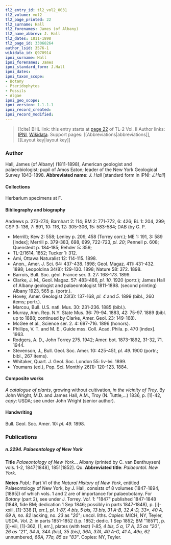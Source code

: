 ```yaml
---
tl2_entry_id: tl2_vol2_0031
tl2_volume: vol2
tl2_page_printed: 22
tl2_surname: Hall
tl2_forenames: James (of Albany)
tl2_name_abbrev: J. Hall
tl2_dates: 1811-1898
tl2_page_id: 33068264
author_lsid: 3576-1
wikidata_id: Q970914
ipni_surname: Hall
ipni_forenames: James
ipni_standard_form: J.Hall
ipni_dates: 
ipni_taxon_scope: 
- Botany
- Pteridophytes
- Fossils
- Algae
ipni_geo_scope: 
ipni_version: 1.1.1.1
ipni_record_created: 
ipni_record_modified:
---
```


> [!cite] BHL link: this entry starts at [page 22](https://www.biodiversitylibrary.org/page/33068264) of TL-2 Vol. II
> Author links: [IPNI](https://www.ipni.org/a/3576-1), [Wikidata](https://www.wikidata.org/wiki/Q970914). Support pages: [[Abbreviations|abbreviations]], [[Layout key|layout key]]

### Author

Hall, James (of Albany) (1811-1898), American geologist and palaeobiologist; pupil of Amos Eaton; leader of the New York Geological Survey 1843-1898. 
**Abbreviated name**: *J. Hall* \[standard form in IPNI: *J.Hall*\]

#### Collections

Herbarium specimens at F.

#### Bibliography and biography

Andrews p. 273-274; Barnhart 2: 114; BM 2: 771-772, 6: 426; BL 1: 204, 299; CSP 3: 136, 7: 891, 10: 116, 12: 305-306, 15: 583-584; DAB (by G. P.
- Merrill); Kew 2: 558; Lenley p. 209, 458 (Torrey corr.); ME 1: 191, 3: 589 \[index\]; Merrill p. 379-383, 698, 699, 722-723, *pl. 20*; Pennell p. 608; Quenstedt p. 184-185; Rehder 5: 359;
- TL-2/1614, 1852; Tucker 1: 312.
- Ami, Ottawa Naturalist 12: 114-115. 1898.
- Anon., Amer. J. Sci. 64: 437-438. 1898; Geol. Magaz. 411: 431-432. 1898; Leopoldina 34(8): 129-130. 1898; Nature 58: 372. 1898.
- Barrois, Bull. Soc. géol. France ser. 3. 27: 168-173. 1899.
- Clarke, J. M., Geol. Magaz. 57: 483-486, *pl. 10.* 1920 (portr.); James Hall of Albany geologist and palaeontologist 1811-1898. (second printing) Albany 1923, 565 p. (portr.).
- Hovey, Amer. Geologist 23(3): 137-168, *pl. 4* and *5*. 1899 (bibl., 260 items; portr.).
- Marcou, Bull. U.S. natl. Mus. 30: 231-236. 1885 (bibl.).
- Murray, Ann. Rep. N.Y. State Mus. 36: 79-94. 1883, 42: 75-97. 1889 (bibl. up to 1888; continued by Clarke, Amer. Geol. 23: 149-168).
- McGee et al., Science ser. 2. 4: 697-716. 1896 (honors).
- Phillips, V. T. and M. E., Guide mss. Coll. Acad. Phila. p. 470 \[index\]. 1963.
- Rodgers, A. D., John Torrey 275. 1942; Amer. bot. 1873-1892, 31-32, 71. 1944.
- Stevenson, J., Bull. Geol. Soc. Amer. 10: 425-451, *pl. 49.* 1900 (portr.; bibl., 267 items).
- Whitaker, Quart. J. Geol. Soc. London 55: liv-lvi. 1899.
- Youmans (ed.), Pop. Sci. Monthly 26(1): 120-123. 1884.

#### Composite works

*A catalogue of plants*, growing without cultivation, *in the vicinity of Troy*. By John Wright, M.D. and James Hall, A.M., Troy (N. Tuttle,...) 1836, p. \[1\]-42, *copy*: USDA; see under John Wright (senior author).

#### Handwriting

Bull. Geol. Soc. Amer. 10: *pl. 49.* 1898.

### Publications

##### n.2294. Palaeontology of New York

**Title**
*Palaeontology of New York*... Albany (printed by C. van Benthuysen) vols. 1-2, 1847\[1848\], 1851\[1852\]. Qu.
**Abbreviated title**: *Palaeontol. New York*.

**Notes**
*Publ*.: Part VI of the *Natural History of New York*, entitled Palaeontology of New York, by J. Hall, consists of 8 volumes (1847-1894, \[1895\]) of which vols. 1 and 2 are of importance for palaeobotany. For *Botany* (part 2), see under J. Torrey.
*Vol. 1*: "1847" published 1847-1848 (1848, fide BM; dedication 1 Sep 1846; possibly in parts 1847-1848), p. \[i\]-xxiii, \[1\]-338 \[1, err.\], *pl. 1-87, 4 bis, 5 bis, 13 bis, 31 A-B, 32 A-D, 33\*, 40 A, 69 A, no. 82* lacking, no. *23* as "*20*"; uncol. liths. *Copies*: MICH, NY, Teyler, USDA.
*Vol. 2*: in parts 1851-1852 (t.p. 1852; dedic. 1 Sep 1852; BM "1851"), p. \[i\]-viii, \[1\]-362, \[1, err.\], plates (with text) *1-85, 4 bis, 5 a, 17 A, 25 as "20", 26 as "21", 34 A, 34A (bis), 35 (bis), 36A, 37A, 40 A-G, 41 A, 49a, 62* unnumbered, *66A, 77a, 85 as "83"*. Copies: NY, Teyler.

